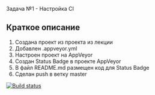 Задача №1 - Настройка CI

## Краткое описание

1. Создана проект из проекта из лекции
1. Добавлен .appveyor.yml
2. Настроен проект на AppVeyor
3. Создан Status Badge в проекте AppVeyor 
3. В файл README.md размещен код для Status Badge
7. Сделан push в ветку master

[![Build status](https://ci.appveyor.com/api/projects/status/dt6vlagtydp3528h/branch/master?svg=true)](https://ci.appveyor.com/project/pava-14/aqa1-2/branch/master)

